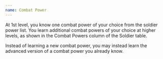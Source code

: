```yaml
---
name: Combat Power
---
```

At 1st level, you know one combat power of your choice from the soldier power list. You learn additional combat powers of
your choice at higher levels, as shown in the Combat Powers column of the Soldier table.

Instead of learning a new combat power, you may instead learn the advanced version of a combat power you already know.
